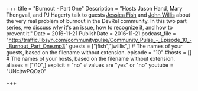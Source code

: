 +++
title = "Burnout - Part One"
Description = "Hosts Jason Hand, Mary Thengvall, and PJ Hagerty talk to guests [Jessica Fish](https://twitter.com/fishica) and [John Willis](https://twitter.com/botchagalupe) about the very real problem of burnout in the DevRel community. In this two part series, we discuss why it's an issue, how to recognize it, and how to prevent it."
Date = 2016-11-21
PublishDate = 2016-11-21
podcast_file = "http://traffic.libsyn.com/communitypulse/Community_Pulse_-_Episode_10_-_Burnout_Part_One.mp3"
guests = ["jfish","jwillis",] # The names of your guests, based on the filename without extension.
episode = "10"
#hosts = [] # The names of your hosts, based on the filename without extension.
aliases = ["/10",]
explicit = "no" # values are "yes" or "no"
youtube = "UNcjtwPQOz0"

+++

